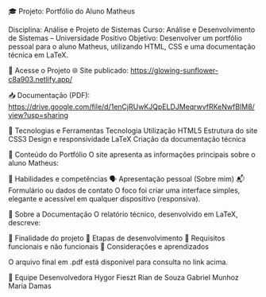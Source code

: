 🎓 Projeto: Portfólio do Aluno Matheus

Disciplina: Análise e Projeto de Sistemas
Curso: Análise e Desenvolvimento de Sistemas – Universidade Positivo
Objetivo: Desenvolver um portfólio pessoal para o aluno Matheus, utilizando HTML, CSS e uma documentação técnica em LaTeX.

🔗 Acesse o Projeto
🌐 Site publicado:
https://glowing-sunflower-c8a903.netlify.app/

📥 Documentação (PDF):
https://drive.google.com/file/d/1enCjRUwKJQpELDJMeqrwvfRKeNwfBIM8/view?usp=sharing

🧰 Tecnologias e Ferramentas
Tecnologia	Utilização
HTML5	Estrutura do site
CSS3	Design e responsividade
LaTeX	Criação da documentação técnica

🧩 Conteúdo do Portfólio
O site apresenta as informações principais sobre o aluno Matheus:

🧠 Habilidades e competências
🗣️ Apresentação pessoal (Sobre mim)
📬 Formulário ou dados de contato
O foco foi criar uma interface simples, elegante e acessível em qualquer dispositivo (responsiva).

📘 Sobre a Documentação
O relatório técnico, desenvolvido em LaTeX, descreve:

🎯 Finalidade do projeto
🧪 Etapas de desenvolvimento
🔎 Requisitos funcionais e não funcionais
🧾 Considerações e aprendizados

O arquivo final em .pdf está disponível para consulta no link acima.

👥 Equipe Desenvolvedora
Hygor Fieszt
Rian de Souza
Gabriel Munhoz
Maria Damas
